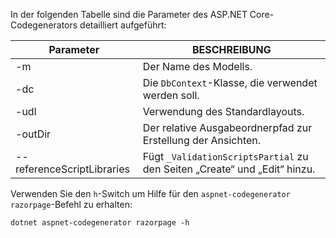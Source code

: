 <a name="codegenerator"></a> In der folgenden Tabelle sind die Parameter des ASP.NET Core-Codegenerators detailliert aufgeführt:

| Parameter               | BESCHREIBUNG|
| ----------------- | ------------ |
| -m  | Der Name des Modells. |
| -dc  | Die `DbContext`-Klasse, die verwendet werden soll. |
| -udl | Verwendung des Standardlayouts. |
| -outDir | Der relative Ausgabeordnerpfad zur Erstellung der Ansichten. |
| --referenceScriptLibraries | Fügt `_ValidationScriptsPartial` zu den Seiten „Create“ und „Edit“ hinzu. |

Verwenden Sie den `h`-Switch um Hilfe für den `aspnet-codegenerator razorpage`-Befehl zu erhalten:

```console
dotnet aspnet-codegenerator razorpage -h
```
